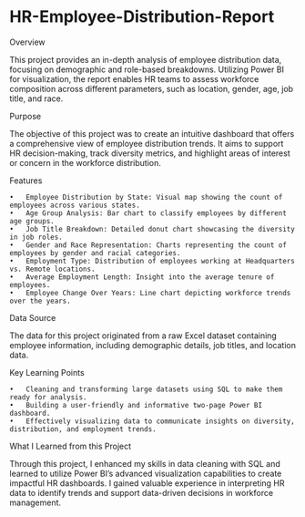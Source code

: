 # HR-Employee-Distribution-Report
Overview

This project provides an in-depth analysis of employee distribution data, focusing on demographic and role-based breakdowns. Utilizing Power BI for visualization, the report enables HR teams to assess workforce composition across different parameters, such as location, gender, age, job title, and race.

Purpose

The objective of this project was to create an intuitive dashboard that offers a comprehensive view of employee distribution trends. It aims to support HR decision-making, track diversity metrics, and highlight areas of interest or concern in the workforce distribution.

Features

	•	Employee Distribution by State: Visual map showing the count of employees across various states.
	•	Age Group Analysis: Bar chart to classify employees by different age groups.
	•	Job Title Breakdown: Detailed donut chart showcasing the diversity in job roles.
	•	Gender and Race Representation: Charts representing the count of employees by gender and racial categories.
	•	Employment Type: Distribution of employees working at Headquarters vs. Remote locations.
	•	Average Employment Length: Insight into the average tenure of employees.
	•	Employee Change Over Years: Line chart depicting workforce trends over the years.

Data Source

The data for this project originated from a raw Excel dataset containing employee information, including demographic details, job titles, and location data.

Key Learning Points

	•	Cleaning and transforming large datasets using SQL to make them ready for analysis.
	•	Building a user-friendly and informative two-page Power BI dashboard.
	•	Effectively visualizing data to communicate insights on diversity, distribution, and employment trends.

What I Learned from this Project

Through this project, I enhanced my skills in data cleaning with SQL and learned to utilize Power BI’s advanced visualization capabilities to create impactful HR dashboards. I gained valuable experience in interpreting HR data to identify trends and support data-driven decisions in workforce management.
